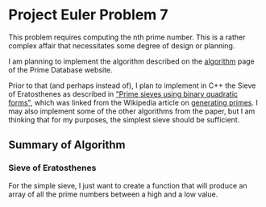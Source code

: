 # Project Euler Problem 7

This problem requires computing the nth prime number. This is a rather complex
affair that necessitates some degree of design or planning.

I am planning to implement the algorithm described on the [algorithm][1] page
of the Prime Database website.

Prior to that (and perhaps instead of), I plan to implement in C++ the Sieve of
Eratosthenes as described in ["Prime sieves using binary quadratic forms"][3],
which was linked from the Wikipedia article on [generating primes][2]. I may
also implement some of the other algorithms from the paper, but I am thinking
that for my purposes, the simplest sieve should be sufficient.

## Summary of Algorithm

### Sieve of Eratosthenes

For the simple sieve, I just want to create a function that will produce an
array of all the prime numbers between a high and a low value.

<!-- links -->
[1]: https://primes.utm.edu/nthprime/algorithm.php "The Prime Database"
[2]: http://en.wikipedia.org/wiki/Generating_primes "Wikipedia: Generating Primes"
[3]: http://cr.yp.to/papers/primesieves-19990826.pdf "Prime Sieves paper (PDF)"
